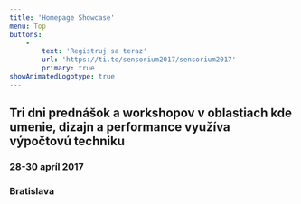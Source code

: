 ```yaml
---
title: 'Homepage Showcase'
menu: Top
buttons:
    -
        text: 'Registruj sa teraz'
        url: 'https://ti.to/sensorium2017/sensorium2017'
        primary: true
showAnimatedLogotype: true
---
```


## Tri dni prednášok a workshopov v oblastiach kde umenie, dizajn a performance využíva výpočtovú techniku
### 28-30 apríl 2017
### Bratislava